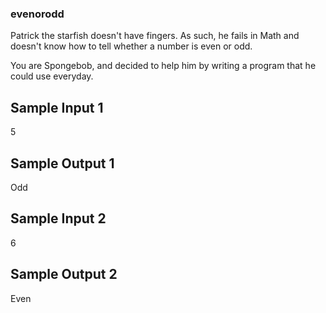 ### evenorodd

Patrick the starfish doesn't have fingers. As such, he fails in Math and doesn't know how to tell whether a number is even or odd.

You are Spongebob, and decided to help him by writing a program that he could use everyday.

Sample Input 1
--------------

5

Sample Output 1
---------------

Odd

Sample Input 2
--------------

6

Sample Output 2
---------------

Even